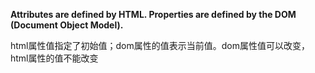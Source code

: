 **Attributes are defined by HTML. Properties are defined by the DOM (Document Object Model).**

html属性值指定了初始值；dom属性的值表示当前值。dom属性值可以改变，html属性的值不能改变

